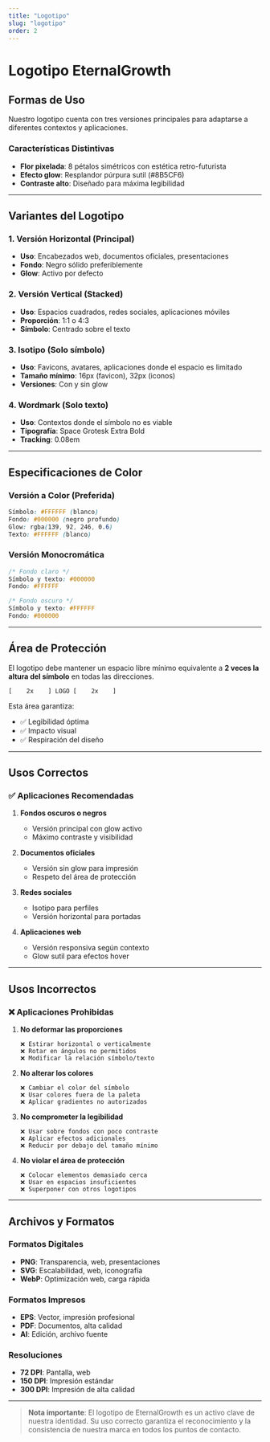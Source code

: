 ```yaml
---
title: "Logotipo"
slug: "logotipo"
order: 2
---
```


# Logotipo EternalGrowth

## Formas de Uso

Nuestro logotipo cuenta con tres versiones principales para adaptarse a diferentes contextos y aplicaciones.

### Características Distintivas
- **Flor pixelada**: 8 pétalos simétricos con estética retro-futurista
- **Efecto glow**: Resplandor púrpura sutil (#8B5CF6)
- **Contraste alto**: Diseñado para máxima legibilidad

---

## Variantes del Logotipo

### 1. Versión Horizontal (Principal)
- **Uso**: Encabezados web, documentos oficiales, presentaciones
- **Fondo**: Negro sólido preferiblemente
- **Glow**: Activo por defecto

### 2. Versión Vertical (Stacked)
- **Uso**: Espacios cuadrados, redes sociales, aplicaciones móviles
- **Proporción**: 1:1 o 4:3
- **Símbolo**: Centrado sobre el texto

### 3. Isotipo (Solo símbolo)
- **Uso**: Favicons, avatares, aplicaciones donde el espacio es limitado
- **Tamaño mínimo**: 16px (favicon), 32px (iconos)
- **Versiones**: Con y sin glow

### 4. Wordmark (Solo texto)
- **Uso**: Contextos donde el símbolo no es viable
- **Tipografía**: Space Grotesk Extra Bold
- **Tracking**: 0.08em

---

## Especificaciones de Color

### Versión a Color (Preferida)
```css
Símbolo: #FFFFFF (blanco)
Fondo: #000000 (negro profundo)
Glow: rgba(139, 92, 246, 0.6)
Texto: #FFFFFF (blanco)
```

### Versión Monocromática
```css
/* Fondo claro */
Símbolo y texto: #000000
Fondo: #FFFFFF

/* Fondo oscuro */
Símbolo y texto: #FFFFFF
Fondo: #000000
```

---

## Área de Protección

El logotipo debe mantener un espacio libre mínimo equivalente a **2 veces la altura del símbolo** en todas las direcciones.

```
[    2x    ] LOGO [    2x    ]
```

Esta área garantiza:
- ✅ Legibilidad óptima
- ✅ Impacto visual
- ✅ Respiración del diseño

---

## Usos Correctos

### ✅ Aplicaciones Recomendadas

1. **Fondos oscuros o negros**
   - Versión principal con glow activo
   - Máximo contraste y visibilidad

2. **Documentos oficiales**
   - Versión sin glow para impresión
   - Respeto del área de protección

3. **Redes sociales**
   - Isotipo para perfiles
   - Versión horizontal para portadas

4. **Aplicaciones web**
   - Versión responsiva según contexto
   - Glow sutil para efectos hover

---

## Usos Incorrectos

### ❌ Aplicaciones Prohibidas

1. **No deformar las proporciones**
   ```
   ❌ Estirar horizontal o verticalmente
   ❌ Rotar en ángulos no permitidos
   ❌ Modificar la relación símbolo/texto
   ```

2. **No alterar los colores**
   ```
   ❌ Cambiar el color del símbolo
   ❌ Usar colores fuera de la paleta
   ❌ Aplicar gradientes no autorizados
   ```

3. **No comprometer la legibilidad**
   ```
   ❌ Usar sobre fondos con poco contraste
   ❌ Aplicar efectos adicionales
   ❌ Reducir por debajo del tamaño mínimo
   ```

4. **No violar el área de protección**
   ```
   ❌ Colocar elementos demasiado cerca
   ❌ Usar en espacios insuficientes
   ❌ Superponer con otros logotipos
   ```

---

## Archivos y Formatos

### Formatos Digitales
- **PNG**: Transparencia, web, presentaciones
- **SVG**: Escalabilidad, web, iconografía
- **WebP**: Optimización web, carga rápida

### Formatos Impresos
- **EPS**: Vector, impresión profesional
- **PDF**: Documentos, alta calidad
- **AI**: Edición, archivo fuente

### Resoluciones
- **72 DPI**: Pantalla, web
- **150 DPI**: Impresión estándar
- **300 DPI**: Impresión de alta calidad

---

> **Nota importante**: El logotipo de EternalGrowth es un activo clave de nuestra identidad. Su uso correcto garantiza el reconocimiento y la consistencia de nuestra marca en todos los puntos de contacto.
